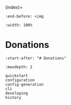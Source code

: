 (index)=

```{include} ../README.md
:end-before: <img
```

```{image} _static/vcspull-demo.gif
:width: 100%
```

# Donations

```{include} ../README.md
:start-after: "# Donations"
```

```{toctree}
:maxdepth: 2

quickstart
configuration
config-generation
cli
developing
history

```
